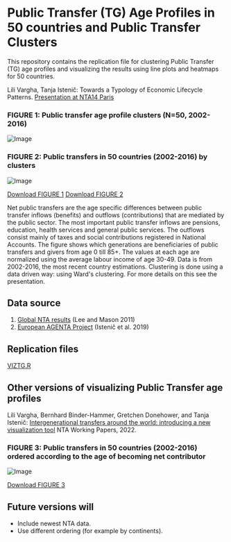 # Public Transfer (TG) Age Profiles in 50 countries and Public Transfer Clusters

This repository contains the replication file for clustering Public Transfer (TG) age profiles and visualizing the results using line plots and heatmaps for 50 countries.

Lili Vargha, Tanja Istenič: Towards a Typology of Economic Lifecycle Patterns. [Presentation at NTA14 Paris](https://ntaccounts.org/web/nta/show/Documents/Meetings/NTA14%20Abstracts)

### FIGURE 1: Public transfer age profile clusters (N=50, 2002-2016)
![Image](https://user-images.githubusercontent.com/68189671/217647319-f69bb149-8f31-4e6b-b0da-546720cd6ed4.jpg)
### FIGURE 2: Public transfers in 50 countries (2002-2016) by clusters
![Image](https://user-images.githubusercontent.com/68189671/217647508-ee6cad5b-1d2d-465d-9f33-a14c6cab9b5f.jpg)

[Download FIGURE 1](link)
[Download FIGURE 2](link)

Net public transfers are the age specific differences between public transfer inflows (benefits) and outflows (contributions) that are mediated by the public sector. The most important public transfer inflows are pensions, education, health services and general public services. The outflows consist mainly of taxes and social contributions registered in National Accounts. The figure shows which generations are beneficiaries of public transfers and givers from age 0 till 85+. The values at each age are normalized using the average labour income of age 30-49. Data is from 2002-2016, the most recent country estimations. Clustering is done using a data driven way: using Ward's clustering. For more details on this see the presentation.

## Data source
1. [Global NTA results](https://www.ntaccounts.org/web/nta/show/Browse%20database) (Lee and Mason 2011)
2. [European AGENTA Project](http://dataexplorer.wittgensteincentre.org/nta/) (Istenič et al. 2019)

## Replication files
[VIZTG.R](link)

## Other versions of visualizing Public Transfer age profiles

Lili Vargha, Bernhard Binder-Hammer, Gretchen Donehower, and Tanja Istenič: [Intergenerational transfers around the world: introducing a new visualization tool](https://www.ntaccounts.org/web/nta/show/Working%20Papers) NTA Working Papers, 2022.

### FIGURE 3: Public transfers in 50 countries (2002-2016) ordered according to the age of becoming net contributor

![Image](https://user-images.githubusercontent.com/68189671/217633434-0c633b40-b66e-4968-b10b-1bb50b30f145.jpg)

[Download FIGURE 3](https://github.com/LiliVargha/Public-Transfers_TG/blob/main/VizTG.jpg)

## Future versions will
- Include newest NTA data.
- Use different ordering (for example by continents).
